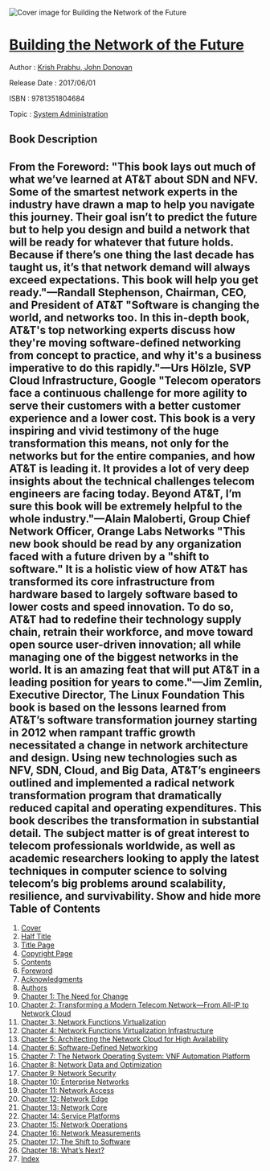 ![Cover image for Building the Network of the Future](https://imgdetail.ebookreading.net/cover/cover/system_admin/EB9781351804684.jpg)

[Building the Network of the Future](https://ebookreading.net/view/book/Building+the+Network+of+the+Future-EB9781351804684_1.html "Building the Network of the Future")
====================================================================================================================

Author : [Krish Prabhu](https://ebookreading.net/search/author/Krish+Prabhu),[ John Donovan](https://ebookreading.net/search/author/+John+Donovan)

Release Date : 2017/06/01

ISBN : 9781351804684

Topic : [System Administration](https://ebookreading.net/search/category/system-administration)

Book Description
-----------------

 From the Foreword:
"This book lays out much of what we’ve learned at AT&amp;T about SDN and NFV. Some of the smartest network experts in the industry have drawn a map to help you navigate this journey. Their goal isn’t to predict the future but to help you design and build a network that will be ready for whatever that future holds. Because if there’s one thing the last decade has taught us, it’s that network demand will always exceed expectations. This book will help you get ready."—Randall Stephenson, Chairman, CEO, and President of AT&amp;T
"Software is changing the world, and networks too. In this in-depth book, AT&amp;T's top networking experts discuss how they're moving software-defined networking from concept to practice, and why it's a business imperative to do this rapidly."—Urs Hölzle, SVP Cloud Infrastructure, Google
"Telecom operators face a continuous challenge for more agility to serve their customers with a better customer experience and a lower cost. This book is a very inspiring and vivid testimony of the huge transformation this means, not only for the networks but for the entire companies, and how AT&amp;T is leading it. It provides a lot of very deep insights about the technical challenges telecom engineers are facing today. Beyond AT&amp;T, I’m sure this book will be extremely helpful to the whole industry."—Alain Maloberti, Group Chief Network Officer, Orange Labs Networks
"This new book should be read by any organization faced with a future driven by a "shift to software." It is a holistic view of how AT&amp;T has transformed its core infrastructure from hardware based to largely software based to lower costs and speed innovation. To do so, AT&amp;T had to redefine their technology supply chain, retrain their workforce, and move toward open source user-driven innovation; all while managing one of the biggest networks in the world. It is an amazing feat that will put AT&amp;T in a leading position for years to come."—Jim Zemlin, Executive Director, The Linux Foundation
This book is based on the lessons learned from AT&amp;T’s software transformation journey starting in 2012 when rampant traffic growth necessitated a change in network architecture and design. Using new technologies such as NFV, SDN, Cloud, and Big Data, AT&amp;T’s engineers outlined and implemented a radical network transformation program that dramatically reduced capital and operating expenditures. This book describes the transformation in substantial detail. The subject matter is of great interest to telecom professionals worldwide, as well as academic researchers looking to apply the latest techniques in computer science to solving telecom’s big problems around scalability, resilience, and survivability.
        Show and hide more                
Table of Contents
-----------------

1. [Cover](https://ebookreading.net/view/book/Building+the+Network+of+the+Future-EB9781351804684_1.html)
1. [Half Title](https://ebookreading.net/view/book/Building+the+Network+of+the+Future-EB9781351804684_2.html)
1. [Title Page](https://ebookreading.net/view/book/Building+the+Network+of+the+Future-EB9781351804684_3.html)
1. [Copyright Page](https://ebookreading.net/view/book/Building+the+Network+of+the+Future-EB9781351804684_4.html)
1. [Contents](https://ebookreading.net/view/book/Building+the+Network+of+the+Future-EB9781351804684_5.html)
1. [Foreword](https://ebookreading.net/view/book/Building+the+Network+of+the+Future-EB9781351804684_6.html)
1. [Acknowledgments](https://ebookreading.net/view/book/Building+the+Network+of+the+Future-EB9781351804684_7.html)
1. [Authors](https://ebookreading.net/view/book/Building+the+Network+of+the+Future-EB9781351804684_8.html)
1. [Chapter 1: The Need for Change](https://ebookreading.net/view/book/Building+the+Network+of+the+Future-EB9781351804684_9.html)
1. [Chapter 2: Transforming a Modern Telecom Network—From All-IP to Network Cloud](https://ebookreading.net/view/book/Building+the+Network+of+the+Future-EB9781351804684_10.html)
1. [Chapter 3: Network Functions Virtualization](https://ebookreading.net/view/book/Building+the+Network+of+the+Future-EB9781351804684_11.html)
1. [Chapter 4: Network Functions Virtualization Infrastructure](https://ebookreading.net/view/book/Building+the+Network+of+the+Future-EB9781351804684_12.html)
1. [Chapter 5: Architecting the Network Cloud for High Availability](https://ebookreading.net/view/book/Building+the+Network+of+the+Future-EB9781351804684_13.html)
1. [Chapter 6: Software-Defined Networking](https://ebookreading.net/view/book/Building+the+Network+of+the+Future-EB9781351804684_14.html)
1. [Chapter 7: The Network Operating System: VNF Automation Platform](https://ebookreading.net/view/book/Building+the+Network+of+the+Future-EB9781351804684_15.html)
1. [Chapter 8: Network Data and Optimization](https://ebookreading.net/view/book/Building+the+Network+of+the+Future-EB9781351804684_16.html)
1. [Chapter 9: Network Security](https://ebookreading.net/view/book/Building+the+Network+of+the+Future-EB9781351804684_17.html)
1. [Chapter 10: Enterprise Networks](https://ebookreading.net/view/book/Building+the+Network+of+the+Future-EB9781351804684_18.html)
1. [Chapter 11: Network Access](https://ebookreading.net/view/book/Building+the+Network+of+the+Future-EB9781351804684_19.html)
1. [Chapter 12: Network Edge](https://ebookreading.net/view/book/Building+the+Network+of+the+Future-EB9781351804684_20.html)
1. [Chapter 13: Network Core](https://ebookreading.net/view/book/Building+the+Network+of+the+Future-EB9781351804684_21.html)
1. [Chapter 14: Service Platforms](https://ebookreading.net/view/book/Building+the+Network+of+the+Future-EB9781351804684_22.html)
1. [Chapter 15: Network Operations](https://ebookreading.net/view/book/Building+the+Network+of+the+Future-EB9781351804684_23.html)
1. [Chapter 16: Network Measurements](https://ebookreading.net/view/book/Building+the+Network+of+the+Future-EB9781351804684_24.html)
1. [Chapter 17: The Shift to Software](https://ebookreading.net/view/book/Building+the+Network+of+the+Future-EB9781351804684_25.html)
1. [Chapter 18: What’s Next?](https://ebookreading.net/view/book/Building+the+Network+of+the+Future-EB9781351804684_26.html)
1. [Index](https://ebookreading.net/view/book/Building+the+Network+of+the+Future-EB9781351804684_27.html)
